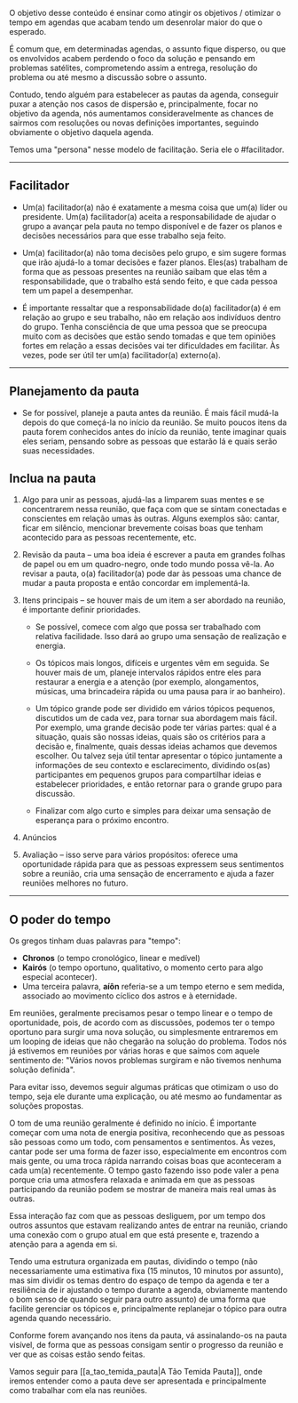 
O objetivo desse conteúdo é ensinar como atingir os objetivos / otimizar o tempo em agendas que acabam tendo um desenrolar maior do que o esperado.

É comum que, em determinadas agendas, o assunto fique disperso, ou que os envolvidos acabem perdendo o foco da solução e pensando em problemas satélites, comprometendo assim a entrega, resolução do problema ou até mesmo a discussão sobre o assunto.

Contudo, tendo alguém para estabelecer as pautas da agenda, conseguir puxar a atenção nos casos de dispersão e, principalmente, focar no objetivo da agenda, nós aumentamos consideravelmente as chances de sairmos com resoluções ou novas definições importantes, seguindo obviamente o objetivo daquela agenda.

Temos uma "persona" nesse modelo de facilitação. Seria ele o #facilitador.

---
## Facilitador

 - Um(a) facilitador(a) não é exatamente a mesma coisa que um(a) líder ou presidente. Um(a) facilitador(a) aceita a responsabilidade de ajudar o grupo a avançar pela pauta no tempo disponível e de fazer os planos e decisões necessários para que esse trabalho seja feito.

 - Um(a) facilitador(a) não toma decisões pelo grupo, e sim sugere formas que irão ajudá-lo a tomar decisões e fazer planos. Eles(as) trabalham de forma que as pessoas presentes na reunião saibam que elas têm a responsabilidade, que o trabalho está sendo feito, e que cada pessoa tem um papel a desempenhar.

- É importante ressaltar que a responsabilidade do(a) facilitador(a) é em relação ao grupo e seu trabalho, não em relação aos indivíduos dentro do grupo. Tenha consciência de que uma pessoa que se preocupa muito com as decisões que estão sendo tomadas e que tem opiniões fortes em relação a essas decisões vai ter dificuldades em facilitar. Às vezes, pode ser útil ter um(a) facilitador(a) externo(a).

---

## Planejamento da pauta

- Se for possível, planeje a pauta antes da reunião. É mais fácil mudá-la depois do que começá-la no início da reunião. Se muito poucos itens da pauta forem conhecidos antes do início da reunião, tente imaginar quais eles seriam, pensando sobre as pessoas que estarão lá e quais serão suas necessidades.

## Inclua na pauta

1. Algo para unir as pessoas, ajudá-las a limparem suas mentes e se concentrarem nessa reunião, que faça com que se sintam conectadas e conscientes em relação umas às outras. Alguns exemplos são: cantar, ficar em silêncio, mencionar brevemente coisas boas que tenham acontecido para as pessoas recentemente, etc.

2. Revisão da pauta – uma boa ideia é escrever a pauta em grandes folhas de papel ou em um quadro-negro, onde todo mundo possa vê-la. Ao revisar a pauta, o(a) facilitador(a) pode dar às pessoas uma chance de mudar a pauta proposta e então concordar em implementá-la.

3. Itens principais – se houver mais de um item a ser abordado na reunião, é importante definir prioridades.

    - Se possível, comece com algo que possa ser trabalhado com relativa facilidade. Isso dará ao grupo uma sensação de realização e energia.
    
    - Os tópicos mais longos, difíceis e urgentes vêm em seguida. Se houver mais de um, planeje intervalos rápidos entre eles para restaurar a energia e a atenção (por exemplo, alongamentos, músicas, uma brincadeira rápida ou uma pausa para ir ao banheiro).
    
    - Um tópico grande pode ser dividido em vários tópicos pequenos, discutidos um de cada vez, para tornar sua abordagem mais fácil. Por exemplo, uma grande decisão pode ter várias partes: qual é a situação, quais são nossas ideias, quais são os critérios para a decisão e, finalmente, quais dessas ideias achamos que devemos escolher. Ou talvez seja útil tentar apresentar o tópico juntamente a informações de seu contexto e esclarecimento, dividindo os(as) participantes em pequenos grupos para compartilhar ideias e estabelecer prioridades, e então retornar para o grande grupo para discussão.
    
    - Finalizar com algo curto e simples para deixar uma sensação de esperança para o próximo encontro.


4. Anúncios

5. Avaliação – isso serve para vários propósitos: oferece uma oportunidade rápida para que as pessoas expressem seus sentimentos sobre a reunião, cria uma sensação de encerramento e ajuda a fazer reuniões melhores no futuro.

---
## O poder do tempo

Os gregos tinham duas palavras para "tempo": 

- **Chronos** (o tempo cronológico, linear e medível) 
- **Kairós** (o tempo oportuno, qualitativo, o momento certo para algo especial acontecer). 
- Uma terceira palavra, **aíôn** referia-se a um tempo eterno e sem medida, associado ao movimento cíclico dos astros e à eternidade.

Em reuniões, geralmente precisamos pesar o tempo linear e o tempo de oportunidade, pois, de acordo com as discussões, podemos ter o tempo oportuno para surgir uma nova solução, ou simplesmente entraremos em um looping de ideias que não chegarão na solução do problema. 
Todos nós já estivemos em reuniões por várias horas e que saímos com aquele sentimento de: 
"Vários novos problemas surgiram e não tivemos nenhuma solução definida".

Para evitar isso, devemos seguir algumas práticas que otimizam o uso do tempo, seja ele durante uma explicação, ou até mesmo ao fundamentar as soluções propostas.

O tom de uma reunião geralmente é definido no início. É importante começar com uma nota de energia positiva, reconhecendo que as pessoas são pessoas como um todo, com pensamentos e sentimentos. Às vezes, cantar pode ser uma forma de fazer isso, especialmente em encontros com mais gente, ou uma troca rápida narrando coisas boas que aconteceram a cada um(a) recentemente. O tempo gasto fazendo isso pode valer a pena porque cria uma atmosfera relaxada e animada em que as pessoas participando da reunião podem se mostrar de maneira mais real umas às outras.

Essa interação faz com que as pessoas desliguem, por um tempo dos outros assuntos que estavam realizando antes de entrar na reunião, criando uma conexão com o grupo atual em que está presente e, trazendo a atenção para a agenda em si.

Tendo uma estrutura organizada em pautas, dividindo o tempo (não necessariamente uma estimativa fixa (15 minutos, 10 minutos por assunto), mas sim dividir os temas dentro do espaço de tempo da agenda e ter a resiliência de ir ajustando o tempo durante a agenda, obviamente mantendo o bom senso de quando seguir para outro assunto) de uma forma que facilite gerenciar os tópicos e, principalmente replanejar o tópico para outra agenda quando necessário.

Conforme  forem avançando nos itens da pauta, vá assinalando-os na pauta visível, de forma que as pessoas consigam sentir o progresso da reunião e ver que as coisas estão sendo feitas.


Vamos seguir para [[a_tao_temida_pauta|A Tão Temida Pauta]], onde iremos entender como a pauta deve ser apresentada e principalmente como trabalhar com ela nas reuniões.